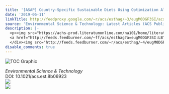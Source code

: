 ```yaml
---
title: '[ASAP] Country-Specific Sustainable Diets Using Optimization Algorithm'
date: '2019-06-11'
linkTitle: http://feedproxy.google.com/~r/acs/esthag/~3/eugM0DGF3SI/acs.est.8b06923
source: 'Environmental Science & Technology: Latest Articles (ACS Publications)'
description: |-
  <p><img src="https://achs-prod.literatumonline.com/na101/home/literatum/publisher/achs/journals/content/esthag/0/esthag.ahead-of-print/acs.est.8b06923/20190611/images/medium/es-2018-06923f_0005.gif" alt="TOC Graphic"/></p><div><cite>Environmental Science & Technology</cite></div><div>DOI: 10.1021/acs.est.8b06923</div><div class="feedflare">
  <a href="http://feeds.feedburner.com/~ff/acs/esthag?a=eugM0DGF3SI:LBTRjjOXKE0:yIl2AUoC8zA"><img src="http://feeds.feedburner.com/~ff/acs/esthag?d=yIl2AUoC8zA" border="0"></img></a>
  </div><img src="http://feeds.feedburner.com/~r/acs/esthag/~4/eugM0DGF3SI" ...
disable_comments: true
---
```

<p><img src="https://achs-prod.literatumonline.com/na101/home/literatum/publisher/achs/journals/content/esthag/0/esthag.ahead-of-print/acs.est.8b06923/20190611/images/medium/es-2018-06923f_0005.gif" alt="TOC Graphic"/></p><div><cite>Environmental Science & Technology</cite></div><div>DOI: 10.1021/acs.est.8b06923</div><div class="feedflare">
<a href="http://feeds.feedburner.com/~ff/acs/esthag?a=eugM0DGF3SI:LBTRjjOXKE0:yIl2AUoC8zA"><img src="http://feeds.feedburner.com/~ff/acs/esthag?d=yIl2AUoC8zA" border="0"></img></a>
</div><img src="http://feeds.feedburner.com/~r/acs/esthag/~4/eugM0DGF3SI" ...